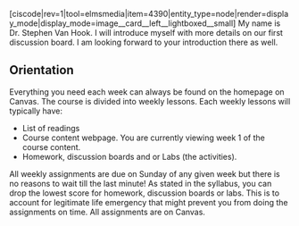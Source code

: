 [ciscode|rev=1|tool=elmsmedia|item=4390|entity_type=node|render=display_mode|display_mode=image__card__left__lightboxed__small]
My name is Dr. Stephen Van Hook. I will introduce myself with more details on our first discussion board. I am looking forward to your introduction there as well.

## Orientation
Everything you need each week can always be found on the homepage on Canvas. The course is divided into weekly lessons. Each weekly lessons will typically have: 

* List of readings
* Course content webpage. You are currently viewing week 1 of the course content.
* Homework, discussion boards and or Labs (the activities). 


<lrndesign-sidenote label="Instructor Note" icon="bookmark" bg-color="#c2e5f2">
  All weekly assignments are due on Sunday of any given week but there is no reasons to wait till the last minute! As stated in the syllabus, you can drop the lowest score for homework, discussion boards or labs. This is to account for legitimate life emergency that might prevent you from doing the assignments on time. All assignments are on Canvas.
</lrndesign-sidenote>


